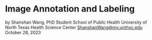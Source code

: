 # Image Annotation and Labeling

by Shanshan Wang, PhD Student 
School of Public Health
University of North Texas Health Science Center
ShanshanWang@my.unthsc.edu
October 28, 2023

